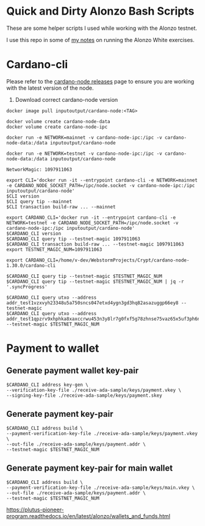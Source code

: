 Quick and Dirty Alonzo Bash Scripts
===================================

These are some helper scripts I used while working with the Alonzo testnet.

I use this repo in some of [my notes](https://plutus-pioneer-program.readthedocs.io/en/latest/alonzo.html) on running the Alonzo White exercises.

# Cardano-cli 

Please refer to the [cardano-node releases](https://github.com/input-output-hk/cardano-node/releases/latest) page to ensure you are working with the latest version of the node.

1. Download correct cardano-node version
```
docker image pull inputoutput/cardano-node:<TAG>
```

```
docker volume create cardano-node-data
docker volume create cardano-node-ipc
```

```
docker run -e NETWORK=mainnet -v cardano-node-ipc:/ipc -v cardano-node-data:/data inputoutput/cardano-node
```

```
docker run -e NETWORK=testnet -v cardano-node-ipc:/ipc -v cardano-node-data:/data inputoutput/cardano-node
```

`NetworkMagic: 1097911063`

```
export CLI='docker run -it --entrypoint cardano-cli -e NETWORK=mainnet -e CARDANO_NODE_SOCKET_PATH=/ipc/node.socket -v cardano-node-ipc:/ipc inputoutput/cardano-node'
$CLI version
$CLI query tip --mainnet
$CLI transaction build-raw ... --mainnet
```

```
export CARDANO_CLI='docker run -it --entrypoint cardano-cli -e NETWORK=testnet -e CARDANO_NODE_SOCKET_PATH=/ipc/node.socket -v cardano-node-ipc:/ipc inputoutput/cardano-node'
$CARDANO_CLI version
$CARDANO_CLI query tip --testnet-magic 1097911063
$CARDANO_CLI transaction build-raw ... --testnet-magic 1097911063
export TESTNET_MAGIC_NUM=1097911063
```

```
export CARDANO_CLI=/home/v-dev/WebstormProjects/Crypt/cardano-node-1.30.0/cardano-cli
```

```
$CARDANO_CLI query tip --testnet-magic $TESTNET_MAGIC_NUM
$CARDANO_CLI query tip --testnet-magic $TESTNET_MAGIC_NUM | jq -r '.syncProgress'
```

```
$CARDANO_CLI query utxo --address addr_test1vzxvyh23348u5a750sncs047etxd4ygn3gd3hq82asazuggp66ey8 --testnet-magic
$CARDANO_CLI query utxo --address addr_test1qpzrv9xhphka8xaxccrwu453n3y8lr7g0fxf5g78zhnse75vaz65x5uf3ph6njugekzden73kk7d6c5yaqnq4uakl0zss5cqaz --testnet-magic $TESTNET_MAGIC_NUM
```
# Payment to wallet

## Generate payment wallet key-pair

```
$CARDANO_CLI address key-gen \
--verification-key-file ./receive-ada-sample/keys/payment.vkey \
--signing-key-file ./receive-ada-sample/keys/payment.skey
```

## Generate payment key-pair
```
$CARDANO_CLI address build \
--payment-verification-key-file ./receive-ada-sample/keys/payment.vkey \
--out-file ./receive-ada-sample/keys/payment.addr \
--testnet-magic $TESTNET_MAGIC_NUM
```
## Generate payment key-pair for main wallet
```
$CARDANO_CLI address build \
--payment-verification-key-file ./receive-ada-sample/keys/main.vkey \
--out-file ./receive-ada-sample/keys/payment.addr \
--testnet-magic $TESTNET_MAGIC_NUM
```


https://plutus-pioneer-program.readthedocs.io/en/latest/alonzo/wallets_and_funds.html

